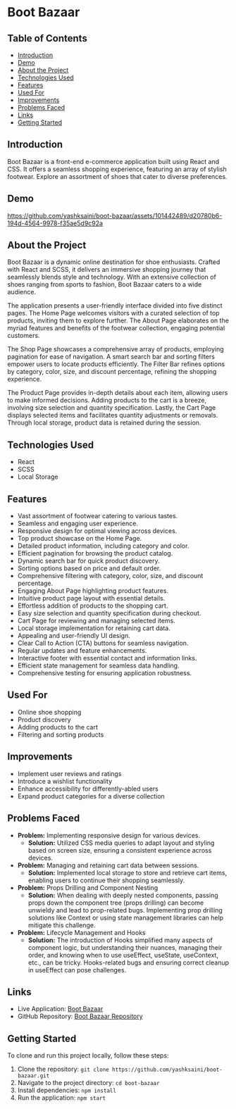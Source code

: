 # Boot Bazaar

## Table of Contents
- [Introduction](#introduction)
- [Demo](#demo)
- [About the Project](#about-the-project)
- [Technologies Used](#technologies-used)
- [Features](#features)
- [Used For](#used-for)
- [Improvements](#improvements)
- [Problems Faced](#problems-faced)
- [Links](#links)
- [Getting Started](#getting-started)

## Introduction
Boot Bazaar is a front-end e-commerce application built using React and CSS. It offers a seamless shopping experience, featuring an array of stylish footwear. Explore an assortment of shoes that cater to diverse preferences.

## Demo



https://github.com/yashksaini/boot-bazaar/assets/101442489/d20780b6-194d-4564-9978-f35ae5d9c92a


## About the Project
Boot Bazaar is a dynamic online destination for shoe enthusiasts. Crafted with React and SCSS, it delivers an immersive shopping journey that seamlessly blends style and technology. With an extensive collection of shoes ranging from sports to fashion, Boot Bazaar caters to a wide audience.

The application presents a user-friendly interface divided into five distinct pages. The Home Page welcomes visitors with a curated selection of top products, inviting them to explore further. The About Page elaborates on the myriad features and benefits of the footwear collection, engaging potential customers.

The Shop Page showcases a comprehensive array of products, employing pagination for ease of navigation. A smart search bar and sorting filters empower users to locate products efficiently. The Filter Bar refines options by category, color, size, and discount percentage, refining the shopping experience.

The Product Page provides in-depth details about each item, allowing users to make informed decisions. Adding products to the cart is a breeze, involving size selection and quantity specification. Lastly, the Cart Page displays selected items and facilitates quantity adjustments or removals. Through local storage, product data is retained during the session.

## Technologies Used
- React
- SCSS
- Local Storage

## Features
- Vast assortment of footwear catering to various tastes.
- Seamless and engaging user experience.
- Responsive design for optimal viewing across devices.
- Top product showcase on the Home Page.
- Detailed product information, including category and color.
- Efficient pagination for browsing the product catalog.
- Dynamic search bar for quick product discovery.
- Sorting options based on price and default order.
- Comprehensive filtering with category, color, size, and discount percentage.
- Engaging About Page highlighting product features.
- Intuitive product page layout with essential details.
- Effortless addition of products to the shopping cart.
- Easy size selection and quantity specification during checkout.
- Cart Page for reviewing and managing selected items.
- Local storage implementation for retaining cart data.
- Appealing and user-friendly UI design.
- Clear Call to Action (CTA) buttons for seamless navigation.
- Regular updates and feature enhancements.
- Interactive footer with essential contact and information links.
- Efficient state management for seamless data handling.
- Comprehensive testing for ensuring application robustness.

## Used For
- Online shoe shopping
- Product discovery
- Adding products to the cart
- Filtering and sorting products

## Improvements
- Implement user reviews and ratings
- Introduce a wishlist functionality
- Enhance accessibility for differently-abled users
- Expand product categories for a diverse collection

## Problems Faced
- **Problem:** Implementing responsive design for various devices.
  - **Solution:** Utilized CSS media queries to adapt layout and styling based on screen size, ensuring a consistent experience across devices.
- **Problem:** Managing and retaining cart data between sessions.
  - **Solution:** Implemented local storage to store and retrieve cart items, enabling users to continue their shopping seamlessly.
- **Problem:** Props Drilling and Component Nesting
  - **Solution:** When dealing with deeply nested components, passing props down the component tree (props drilling) can become unwieldy and lead to prop-related bugs. Implementing prop drilling solutions like Context or using state management libraries can help mitigate this challenge.
- **Problem:** Lifecycle Management and Hooks
  - **Solution:** The introduction of Hooks simplified many aspects of component logic, but understanding their nuances, managing their order, and knowing when to use useEffect, useState, useContext, etc., can be tricky. Hooks-related bugs and ensuring correct cleanup in useEffect can pose challenges.

## Links
- Live Application: [Boot Bazaar](https://boot-bazaar.netlify.app/)
- GitHub Repository: [Boot Bazaar Repository](https://github.com/yashksaini/boot-bazaar)

## Getting Started
To clone and run this project locally, follow these steps:
1. Clone the repository: `git clone https://github.com/yashksaini/boot-bazaar.git`
2. Navigate to the project directory: `cd boot-bazaar`
3. Install dependencies: `npm install`
4. Run the application: `npm start`
